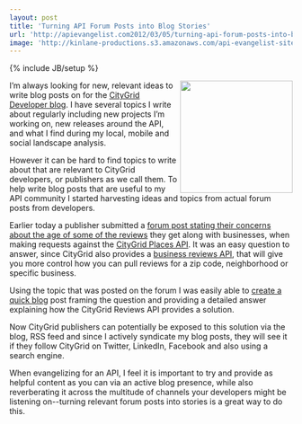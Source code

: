 ```yaml
---
layout: post
title: 'Turning API Forum Posts into Blog Stories'
url: 'http://apievangelist.com2012/03/05/turning-api-forum-posts-into-blog-stories/'
image: 'http://kinlane-productions.s3.amazonaws.com/api-evangelist-site/blog/forums-icon.jpg'
---
```

{% include JB/setup %}
<p>
     <img src="http://kinlane-productions.s3.amazonaws.com/api-evangelist/forums-icon.jpg"  width="200" align="right" />
</p>
<p>
     I’m always looking for new, relevant ideas to write blog posts on for the <a title="CityGrid Developer Blog" href="http://www.citygridmedia.com/developer/blog/">CityGrid Developer blog</a>. I have several topics I write about regularly including new projects I’m working on, new releases around the API, and what I find during my local, mobile and social landscape analysis.
</p>
<p>
     However it can be hard to find topics to write about that are relevant to CityGrid developers, or publishers as we call them. To help write blog posts that are useful to my API community I started harvesting ideas and topics from actual forum posts from developers.
</p>
<p>
     Earlier today a publisher submitted a <a href="https://groups.google.com/forum/?hl=en!topic/citygrid-dev-talk/6x4j2g5Mqso">forum post stating their concerns about the age of some of the reviews</a> they get along with businesses, when making requests against the <a title="CityGrid Places API" href="http://docs.citygridmedia.com/display/citygridv2/Places+API">CityGrid Places API</a>. It was an easy question to answer, since CityGrid also provides a <a title="business reviews API" href="http://docs.citygridmedia.com/display/citygridv2/Reviews+API">business reviews API</a>, that will give you more control how you can pull reviews for a zip code, neighborhood or specific business.
</p>
<p>
     Using the topic that was posted on the forum I was easily able to <a title="create a quick blog post" href="http://www.citygridmedia.com/developer/blog/more-control-over-citygrid-review-api-requests/">create a quick blog</a> post framing the question and providing a detailed answer explaining how the CityGrid Reviews API provides a solution.
</p>
<p>
     Now CityGrid publishers can potentially be exposed to this solution via the blog, RSS feed and since I actively syndicate my blog posts, they will see it if they follow CityGrid on Twitter, LinkedIn, Facebook and also using a search engine.
</p>
<p>
     When evangelizing for an API, I feel it is important to try and provide as helpful content as you can via an active blog presence, while also reverberating it across the multitude of channels your developers might be listening on--turning relevant forum posts into stories is a great way to do this.
</p>
